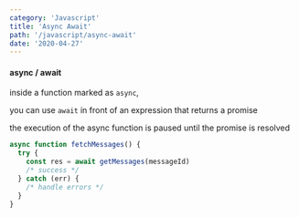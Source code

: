 ```yaml
---
category: 'Javascript'
title: 'Async Await'
path: '/javascript/async-await'
date: '2020-04-27'
---
```


#### async / await

inside a function marked as `async`,

you can use `await` in front of an expression that returns a promise

the execution of the async function is paused until the promise is resolved

```javascript
async function fetchMessages() {
  try {
    const res = await getMessages(messageId)
    /* success */
  } catch (err) {
    /* handle errors */
  }
}
```
